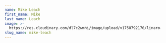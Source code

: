 ```yaml
---
name: Mike Leach
first_name: Mike
last_name: Leach
image: >-
  https://res.cloudinary.com/dl7c2wmhi/image/upload/v1758792170/linaro-website/images/author/avatar-placeholder
slug_name: mike-leach
---
```


